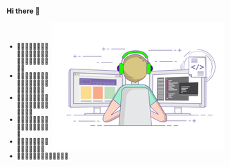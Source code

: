 ### Hi there 👋
<img align="right" top="0"  alt="GIF" src="https://raw.githubusercontent.com/devSouvik/devSouvik/master/gif3.gif" width="400"/>
<br/>
<br/>

- 🤔🤔🤔🤔🤔🤔🤔🤔🤔🤔🤔🤔🤔🤔🤔🤔🤔🤔🤔🤔🤔🤔🤔🤔🤔🤔
- 🤔🤔🤔🤔🤔🤔🤔🤔🤔🤔🤔🤔🤔🤔🤔🤔🤔🤔🤔🤔🤔🤔🤔
- 🤔🤔🤔🤔🤔🤔🤔🤔🤔🤔🤔🤔🤔🤔🤔🤔🤔🤔🤔🤔
- 🤔🤔🤔🤔🤔🤔🤔🤔🤔🤔🤔🤔🤔🤔🤔🤔🤔
- 🤔🤔🤔🤔🤔🤔🤔🤔🤔🤔🤔🤔🤔🤔🤔
- 🤔🤔🤔🤔🤔🤔🤔🤔🤔🤔🤔🤔🤔
